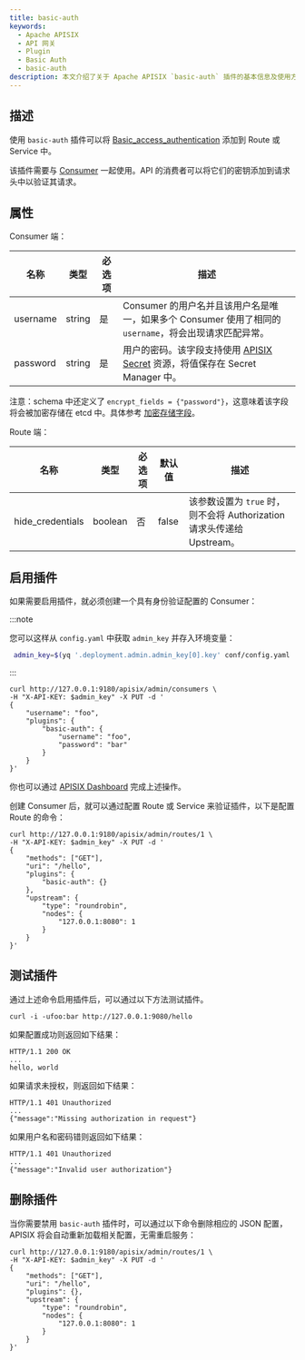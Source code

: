 ```yaml
---
title: basic-auth
keywords:
  - Apache APISIX
  - API 网关
  - Plugin
  - Basic Auth
  - basic-auth
description: 本文介绍了关于 Apache APISIX `basic-auth` 插件的基本信息及使用方法。
---
```


<!--
#
# Licensed to the Apache Software Foundation (ASF) under one or more
# contributor license agreements.  See the NOTICE file distributed with
# this work for additional information regarding copyright ownership.
# The ASF licenses this file to You under the Apache License, Version 2.0
# (the "License"); you may not use this file except in compliance with
# the License.  You may obtain a copy of the License at
#
#     http://www.apache.org/licenses/LICENSE-2.0
#
# Unless required by applicable law or agreed to in writing, software
# distributed under the License is distributed on an "AS IS" BASIS,
# WITHOUT WARRANTIES OR CONDITIONS OF ANY KIND, either express or implied.
# See the License for the specific language governing permissions and
# limitations under the License.
#
-->

## 描述

使用 `basic-auth` 插件可以将 [Basic_access_authentication](https://en.wikipedia.org/wiki/Basic_access_authentication) 添加到 Route 或 Service 中。

该插件需要与 [Consumer](../terminology/consumer.md) 一起使用。API 的消费者可以将它们的密钥添加到请求头中以验证其请求。

## 属性

Consumer 端：

| 名称     | 类型   | 必选项 | 描述                                                                                           |
| -------- | ------ | -----| ----------------------------------------------------------------------------------------------- |
| username | string | 是   | Consumer 的用户名并且该用户名是唯一，如果多个 Consumer 使用了相同的 `username`，将会出现请求匹配异常。|
| password | string | 是   | 用户的密码。该字段支持使用 [APISIX Secret](../terminology/secret.md) 资源，将值保存在 Secret Manager 中。        |

注意：schema 中还定义了 `encrypt_fields = {"password"}`，这意味着该字段将会被加密存储在 etcd 中。具体参考 [加密存储字段](../plugin-develop.md#加密存储字段)。

Route 端：

| 名称             | 类型     | 必选项 | 默认值  | 描述                                                            |
| ---------------- | ------- | ------ | ------ | --------------------------------------------------------------- |
| hide_credentials | boolean | 否     | false  | 该参数设置为 `true` 时，则不会将 Authorization 请求头传递给 Upstream。|

## 启用插件

如果需要启用插件，就必须创建一个具有身份验证配置的 Consumer：

:::note

您可以这样从 `config.yaml` 中获取 `admin_key` 并存入环境变量：

```bash
 admin_key=$(yq '.deployment.admin.admin_key[0].key' conf/config.yaml | sed 's/"//g')
```

:::

```shell
curl http://127.0.0.1:9180/apisix/admin/consumers \
-H "X-API-KEY: $admin_key" -X PUT -d '
{
    "username": "foo",
    "plugins": {
        "basic-auth": {
            "username": "foo",
            "password": "bar"
        }
    }
}'
```

你也可以通过 [APISIX Dashboard](/docs/dashboard/USER_GUIDE) 完成上述操作。

<!--
![auth-1](https://raw.githubusercontent.com/apache/apisix/master/docs/assets/images/plugin/basic-auth-1.png)

![auth-2](https://raw.githubusercontent.com/apache/apisix/master/docs/assets/images/plugin/basic-auth-2.png)
-->

创建 Consumer 后，就可以通过配置 Route 或 Service 来验证插件，以下是配置 Route 的命令：

```shell
curl http://127.0.0.1:9180/apisix/admin/routes/1 \
-H "X-API-KEY: $admin_key" -X PUT -d '
{
    "methods": ["GET"],
    "uri": "/hello",
    "plugins": {
        "basic-auth": {}
    },
    "upstream": {
        "type": "roundrobin",
        "nodes": {
            "127.0.0.1:8080": 1
        }
    }
}'
```

## 测试插件

通过上述命令启用插件后，可以通过以下方法测试插件。

```shell
curl -i -ufoo:bar http://127.0.0.1:9080/hello
```

如果配置成功则返回如下结果：

```shell
HTTP/1.1 200 OK
...
hello, world
```

如果请求未授权，则返回如下结果：

```shell
HTTP/1.1 401 Unauthorized
...
{"message":"Missing authorization in request"}
```

如果用户名和密码错则返回如下结果：

```shell
HTTP/1.1 401 Unauthorized
...
{"message":"Invalid user authorization"}
```

## 删除插件

当你需要禁用 `basic-auth` 插件时，可以通过以下命令删除相应的 JSON 配置，APISIX 将会自动重新加载相关配置，无需重启服务：

```shell
curl http://127.0.0.1:9180/apisix/admin/routes/1 \
-H "X-API-KEY: $admin_key" -X PUT -d '
{
    "methods": ["GET"],
    "uri": "/hello",
    "plugins": {},
    "upstream": {
        "type": "roundrobin",
        "nodes": {
            "127.0.0.1:8080": 1
        }
    }
}'
```
